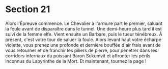 # Section 21

Alors l'Épreuve commence.
Le Chevalier à l'armure part le premier, saluant la foule avant de disparaître dans le tunnel.
Une demi-heure plus tard il est suivi de la femme elfe.
Vient ensuite un Barbare, puis le tueur ténébreux.
À présent, c'est votre tour de saluer la foule.
Alors levant haut votre écharpe violette, vous prenez une profonde et dernière bouffée d'air frais avant de vous retourner et de franchir les piliers de pierre, pour pénétrer dans les corridors infernaux du puissant Baron Sukumvit et affronter les périls inconnus du Labyrinthe de la Mort.
Et maintenant, tournez la page !